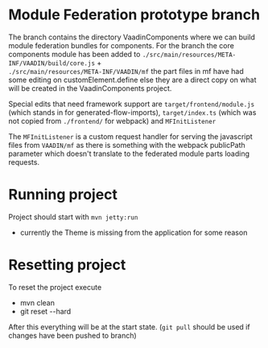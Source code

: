 # Module Federation prototype branch

The branch contains the directory VaadinComponents where we can build 
module federation bundles for components. For the branch the core components
module has been added to `./src/main/resources/META-INF/VAADIN/build/core.js` +  
`./src/main/resources/META-INF/VAADIN/mf` the part files in mf have had some editing
on customElement.define else they are a direct copy on what will be created in the 
VaadinComponents project.

Special edits that need framework support are `target/frontend/module.js` (which stands in for generated-flow-imports), 
`target/index.ts` (which was not copied from `./frontend/` for webpack) and `MFInitListener`

The `MFInitListener` is a custom request handler for serving the javascript files from `VAADIN/mf` as there
is something with the webpack publicPath parameter which doesn't translate to the federated module parts loading requests.

# Running project

Project should start with `mvn jetty:run`
* currently the Theme is missing from the application for some reason

# Resetting project

To reset the project execute
* mvn clean
* git reset --hard

After this everything will be at the start state.
(`git pull` should be used if changes have been pushed to branch)
